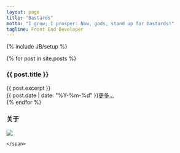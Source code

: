 ```yaml
---
layout: page
title: "Bastards"
motto: "I grow; I prosper: Now, gods, stand up for bastards!"
tagline: Front End Developer
---
```

{% include JB/setup %}

<div class="col-sm-8 blog-main ">
  {% for post in site.posts %}
   <div class="animated slideInLeft">
    <h3>{{ post.title }}</h3>
    <div class="post-brief">
    {{ post.excerpt }}
    <div class="post-more text-right"><span class="post-date text-muted">{{ post.date | date: "%Y-%m-%d" }}</span><a href="{{ BASE_PATH }}{{ post.url }}" >更多...</a></div>
    </div>
    </div>
  {% endfor %}
</div>
<div class="col-sm-4">
<div class="info-box  drop-shadow  animated slideInRight">
    <h3 class="info-box-title">关于</h3>
    <div class="info-box-icon">
     <img src="https://avatars2.githubusercontent.com/u/5801806?v=3&s=160" />
    </div>
    <span class="stats">

    </span>
</div>
</div>


